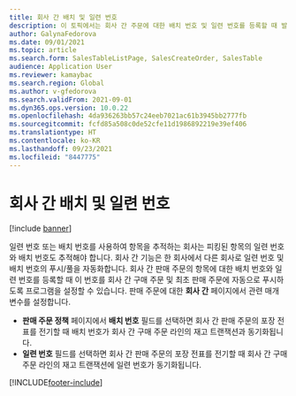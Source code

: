 ```yaml
---
title: 회사 간 배치 및 일련 번호
description: 이 토픽에서는 회사 간 주문에 대한 배치 번호 및 일련 번호를 등록할 때 발생하는 상황에 대해 설명합니다.
author: GalynaFedorova
ms.date: 09/01/2021
ms.topic: article
ms.search.form: SalesTableListPage, SalesCreateOrder, SalesTable
audience: Application User
ms.reviewer: kamaybac
ms.search.region: Global
ms.author: v-gfedorova
ms.search.validFrom: 2021-09-01
ms.dyn365.ops.version: 10.0.22
ms.openlocfilehash: 4da936263bb57c24eeb7021ac61b3945bb2777fb
ms.sourcegitcommit: fcfd85a508c0de52cfe11d1986892219e39ef406
ms.translationtype: HT
ms.contentlocale: ko-KR
ms.lasthandoff: 09/23/2021
ms.locfileid: "8447775"
---
```

# <a name="intercompany-batch-and-serial-numbers"></a>회사 간 배치 및 일련 번호

[!include [banner](../../includes/banner.md)]

일련 번호 또는 배치 번호를 사용하여 항목을 추적하는 회사는 피킹된 항목의 일련 번호와 배치 번호도 추적해야 합니다. 회사 간 기능은 한 회사에서 다른 회사로 일련 번호 및 배치 번호의 푸시/풀을 자동화합니다. 회사 간 판매 주문의 항목에 대한 배치 번호와 일련 번호를 등록할 때 이 번호를 회사 간 구매 주문 및 최초 판매 주문에 자동으로 푸시하도록 프로그램을 설정할 수 있습니다. 판매 주문에 대한 **회사 간** 페이지에서 관련 매개 변수를 설정합니다.

- **판매 주문 정책** 페이지에서 **배치 번호** 필드를 선택하면 회사 간 판매 주문의 포장 전표를 전기할 때 배치 번호가 회사 간 구매 주문 라인의 재고 트랜잭션과 동기화됩니다.
- **일련 번호** 필드를 선택하면 회사 간 판매 주문의 포장 전표를 전기할 때 회사 간 구매 주문 라인의 재고 트랜잭션에 일련 번호가 동기화됩니다.

[!INCLUDE[footer-include](../../includes/footer-banner.md)]

